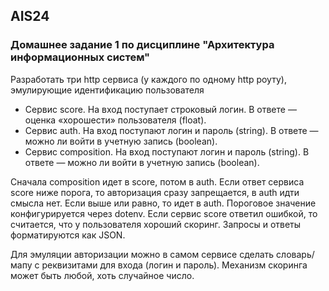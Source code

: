 ## AIS24
### Домашнее задание 1 по дисциплине "Архитектура информационных систем"

Разработать три http  сервиса (у каждого по одному  http роуту), эмулирующие идентификацию пользователя
- Сервис score. На вход поступает строковый логин. В ответе — оценка «хорошести» пользователя (float).
- Сервис auth. На вход поступают логин и пароль (string). В ответе — можно ли войти в учетную запись (boolean).
- Сервис composition. На вход поступают логин и пароль (string). В ответе — можно ли войти в учетную запись (boolean).

Сначала composition идет в score, потом в auth.
Если ответ сервиса score ниже порога, то авторизация сразу запрещается, в auth идти смысла нет. Если выше или равно, то идет в auth.
Пороговое значение конфигурируется через dotenv.
Если сервис score ответил ошибкой, то считается, что у пользователя хороший скоринг.
Запросы и ответы форматируются как JSON.

Для эмуляции авторизации можно в самом сервисе сделать словарь/мапу с реквизитами для входа (логин и пароль).
Механизм скоринга может быть любой, хоть случайное число.